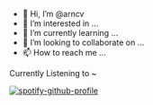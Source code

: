 - 👋 Hi, I’m @arncv
- 👀 I’m interested in ...
- 🌱 I’m currently learning ...
- 💞️ I’m looking to collaborate on ...
- 📫 How to reach me ...

<!---
arncv/arncv is a ✨ special ✨ repository because its `README.md` (this file) appears on your GitHub profile.
You can click the Preview link to take a look at your changes.
--->


Currently Listening to ~ 


[![spotify-github-profile](https://spotify-github-profile.vercel.app/api/view?uid=ykxwm4rl5elcxvp168ro1v899&cover_image=true&theme=novatorem&bar_color=53b14f&bar_color_cover=false)](https://spotify-github-profile.vercel.app/api/view?uid=ykxwm4rl5elcxvp168ro1v899&redirect=true)
